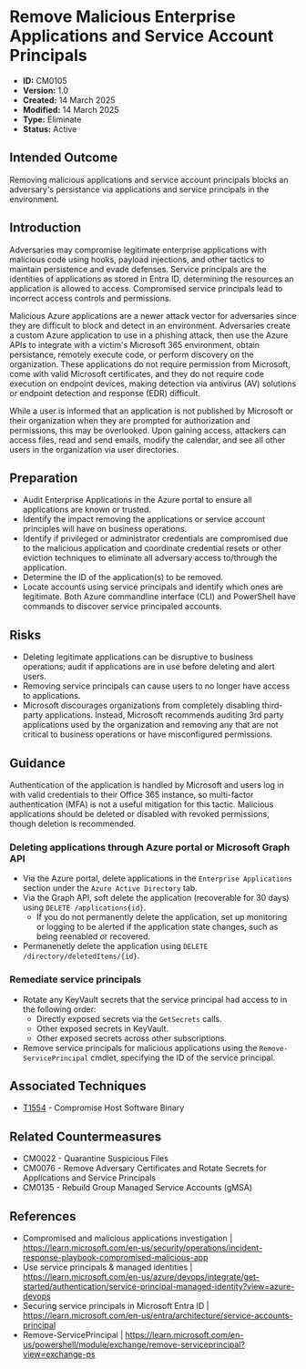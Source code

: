 # Remove Malicious Enterprise Applications and Service Account Principals

* **ID:** CM0105
* **Version:** 1.0
* **Created:** 14 March 2025
* **Modified:** 14 March 2025
* **Type:** Eliminate
* **Status:** Active

## Intended Outcome

Removing malicious applications and service account principals blocks an adversary's persistance via applications and service principals in the environment. 

## Introduction

Adversaries may compromise legitimate enterprise applications with malicious code using hooks, payload injections, and other tactics to maintain persistence and evade defenses. Service principals are the identities of applications as stored in Entra ID, determining the resources an application is allowed to access. Compromised service principals lead to incorrect access controls and permissions. 

Malicious Azure applications are a newer attack vector for adversaries since they are difficult to block and detect in an environment. Adversaries create a custom Azure application to use in a phishing attack, then use the Azure APIs to integrate with a victim's Microsoft 365 environment, obtain persistance, remotely execute code, or perform discovery on the organization. These applications do not require permission from Microsoft, come with valid Microsoft certificates, and they do not require code execution on endpoint devices, making detection via antivirus (AV) solutions or endpoint detection and response (EDR) difficult. 

While a user is informed that an application is not published by Microsoft or their organization when they are prompted for authorization and permissions, this may be overlooked. Upon gaining access, attackers can access files, read and send emails, modify the calendar, and see all other users in the organization via user directories. 

## Preparation

- Audit Enterprise Applications in the Azure portal to ensure all applications are known or trusted.
- Identify the impact removing the applications or service account principles will have on business operations.
- Identify if privileged or administrator credentials are compromised due to the malicious application and coordinate credential resets or other eviction techniques to eliminate all adversary access to/through the application.
- Determine the ID of the application(s) to be removed.
- Locate accounts using service principals and identify which ones are legitimate. Both Azure commandline interface (CLI) and PowerShell have commands to discover service principaled accounts. 

## Risks

- Deleting legitimate applications can be disruptive to business operations; audit if applications are in use before deleting and alert users. 
- Removing service principals can cause users to no longer have access to applications. 
- Microsoft discourages organizations from completely disabling third-party applications. Instead, Microsoft recommends auditing 3rd party applications used by the organization and removing any that are not critical to business operations or have misconfigured permissions.

## Guidance

Authentication of the application is handled by Microsoft and users log in with valid credentials to their Office 365 instance, so multi-factor authentication (MFA) is not a useful mitigation for this tactic. Malicious applications should be deleted or disabled with revoked permissions, though deletion is recommended.  

### Deleting applications through Azure portal or Microsoft Graph API

- Via the Azure portal, delete applications in the `Enterprise Applications` section under the `Azure Active Directory` tab.
- Via the Graph API, soft delete the application (recoverable for 30 days) using `DELETE /applications{id}`.
	- If you do not permanently delete the application, set up monitoring or logging to be alerted if the application state changes, such as being reenabled or recovered. 
- Permanenetly delete the application using `DELETE /directory/deletedItems/{id}`.

### Remediate service principals

- Rotate any KeyVault secrets that the service principal had access to in the following order:
	- Directly exposed secrets via the `GetSecrets` calls.
	- Other exposed secrets in KeyVault.
	- Other exposed secrets across other subscriptions. 
- Remove service principals for malicious applications using the `Remove-ServicePrincipal` cmdlet, specifying the ID of the service principal. 

## Associated Techniques

- [T1554](https://attack.mitre.org/techniques/T1554/) - Compromise Host Software Binary


## Related Countermeasures

- CM0022 - Quarantine Suspicious Files
- CM0076 - Remove Adversary Certificates and Rotate Secrets for Applications and Service Principals
- CM0135 - Rebuild Group Managed Service Accounts (gMSA)


## References

- Compromised and malicious applications investigation | <https://learn.microsoft.com/en-us/security/operations/incident-response-playbook-compromised-malicious-app>
- Use service principals & managed identities | <https://learn.microsoft.com/en-us/azure/devops/integrate/get-started/authentication/service-principal-managed-identity?view=azure-devops>
- Securing service principals in Microsoft Entra ID | <https://learn.microsoft.com/en-us/entra/architecture/service-accounts-principal>
- Remove-ServicePrincipal | <https://learn.microsoft.com/en-us/powershell/module/exchange/remove-serviceprincipal?view=exchange-ps>
